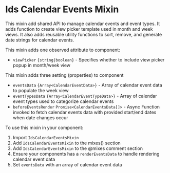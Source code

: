 # Ids Calendar Events Mixin

This mixin add shared API to manage calendar events and event types.
It adds function to create view picker template used in month and week views.
It also adds reusable utility functions to sort, remove, and generate date strings for 
calendar events.

This mixin adds one observed attribute to component:

- `viewPicker` `{string|boolean}` - Specifies whether to include view picker popup in month/week view

This mixin adds three setting (properties) to component

- `eventsData` `{Array<CalendarEventData>}` - Array of calendar event data to populate the week view
- `eventTypesData` `{Array<CalendarEventTypeData>}` - Array of calendar event types used to categorize calendar events
- `beforeEventsRender` `Promise<CalendarEventsData[]>` - Async Function invoked to fetch calendar events data with provided start/end dates when date changes occur

To use this mixin in your component:

1. Import `IdsCalendarEventsMixin`
2. Add `IdsCalendarEventsMixin` to the mixes() section
3. Add `IdsCalendarEventsMixin` to the @mixes comment section
4. Ensure your components has a `renderEventsData` to handle rendering calendar event data
5. Set `eventsData` with an array of calendar event data